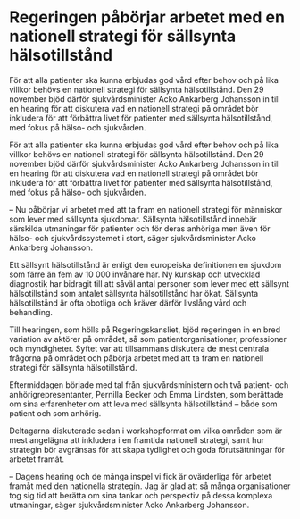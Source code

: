 # Regeringen påbörjar arbetet med en nationell strategi för sällsynta hälsotillstånd

För att alla patienter ska kunna erbjudas god vård efter behov och på lika villkor behövs en nationell strategi för sällsynta hälsotillstånd. Den 29 november bjöd därför sjukvårdsminister Acko Ankarberg Johansson in till en hearing för att diskutera vad en nationell strategi på området bör inkludera för att förbättra livet för patienter med sällsynta hälsotillstånd, med fokus på hälso- och sjukvården.

För att alla patienter ska kunna erbjudas god vård efter behov och på lika villkor behövs en nationell strategi för sällsynta hälsotillstånd. Den 29 november bjöd därför sjukvårdsminister Acko Ankarberg Johansson in till en hearing för att diskutera vad en nationell strategi på området bör inkludera för att förbättra livet för patienter med sällsynta hälsotillstånd, med fokus på hälso- och sjukvården.

– Nu påbörjar vi arbetet med att ta fram en nationell strategi för människor som lever med sällsynta sjukdomar. Sällsynta hälsotillstånd innebär särskilda utmaningar för patienter och för deras anhöriga men även för hälso- och sjukvårdssystemet i stort, säger sjukvårdsminister Acko Ankarberg Johansson.

Ett sällsynt hälsotillstånd är enligt den europeiska definitionen en sjukdom som färre än fem av 10 000 invånare har. Ny kunskap och utvecklad diagnostik har bidragit till att såväl antal personer som lever med ett sällsynt hälsotillstånd som antalet sällsynta hälsotillstånd har ökat. Sällsynta hälsotillstånd är ofta obotliga och kräver därför livslång vård och behandling.

Till hearingen, som hölls på Regeringskansliet, bjöd regeringen in en bred variation av aktörer på området, så som patientorganisationer, professioner och myndigheter. Syftet var att tillsammans diskutera de mest centrala frågorna på området och påbörja arbetet med att ta fram en nationell strategi för sällsynta hälsotillstånd.

Eftermiddagen började med tal från sjukvårdsministern och två patient- och anhörigrepresentanter, Pernilla Becker och Emma Lindsten, som berättade om sina erfarenheter om att leva med sällsynta hälsotillstånd – både som patient och som anhörig.

Deltagarna diskuterade sedan i workshopformat om vilka områden som är mest angelägna att inkludera i en framtida nationell strategi, samt hur strategin bör avgränsas för att skapa tydlighet och goda förutsättningar för arbetet framåt.

– Dagens hearing och de många inspel vi fick är ovärderliga för arbetet framåt med den nationella strategin. Jag är glad att så många organisationer tog sig tid att berätta om sina tankar och perspektiv på dessa komplexa utmaningar, säger sjukvårdsminister Acko Ankarberg Johansson.
